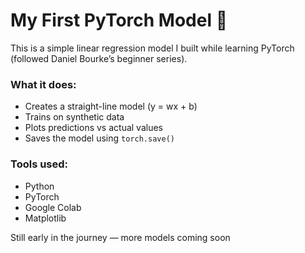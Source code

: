 # My First PyTorch Model 🧠

This is a simple linear regression model I built while learning PyTorch (followed Daniel Bourke’s beginner series).

### What it does:
- Creates a straight-line model (y = wx + b)
- Trains on synthetic data
- Plots predictions vs actual values
- Saves the model using `torch.save()`

### Tools used:
- Python
- PyTorch
- Google Colab
- Matplotlib

Still early in the journey — more models coming soon 
